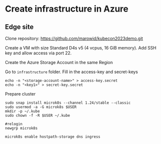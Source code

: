 # Create infrastructure in Azure

## Edge site

Clone repository: https://github.com/marowid/kubecon2023demo.git

Create a VM with size Standard D4s v5 (4 vcpus, 16 GiB memory). Add SSH key and allow access via
port 22.

Create the Azure Storage Account in the same Region

Go to `infrastructure` folder. Fill in the access-key and secret-keys
```shell
echo -n "<storage-account-name>" > access-key.secret
echo -n "<key1>" > secret-key.secret
```

Prepare cluster
```shell
sudo snap install microk8s --channel 1.24/stable --classic
sudo usermod -a -G microk8s $USER
mkdir -p ~/.kube
sudo chown -f -R $USER ~/.kube

#relogin
newgrp microk8s

microk8s enable hostpath-storage dns ingress
```
